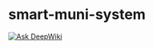 # smart-muni-system
[![Ask DeepWiki](https://deepwiki.com/badge.svg)](https://deepwiki.com/JarenML/botica-salud)
